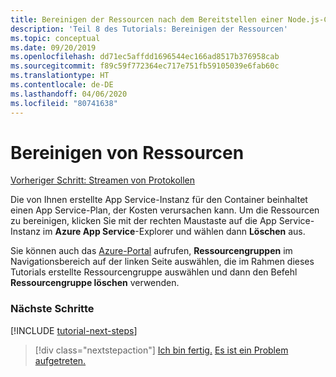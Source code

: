 ```yaml
---
title: Bereinigen der Ressourcen nach dem Bereitstellen einer Node.js-Container-App in Visual Studio Code
description: 'Teil 8 des Tutorials: Bereinigen der Ressourcen'
ms.topic: conceptual
ms.date: 09/20/2019
ms.openlocfilehash: dd71ec5affdd1696544ec166ad8517b376958cab
ms.sourcegitcommit: f89c59f772364ec717e751fb59105039e6fab60c
ms.translationtype: HT
ms.contentlocale: de-DE
ms.lasthandoff: 04/06/2020
ms.locfileid: "80741638"
---
```

# <a name="clean-up-resources"></a>Bereinigen von Ressourcen

[Vorheriger Schritt: Streamen von Protokollen](tutorial-vscode-docker-node-07.md)

Die von Ihnen erstellte App Service-Instanz für den Container beinhaltet einen App Service-Plan, der Kosten verursachen kann. Um die Ressourcen zu bereinigen, klicken Sie mit der rechten Maustaste auf die App Service-Instanz im **Azure App Service**-Explorer und wählen dann **Löschen** aus.

Sie können auch das [Azure-Portal](https://portal.azure.com) aufrufen, **Ressourcengruppen** im Navigationsbereich auf der linken Seite auswählen, die im Rahmen dieses Tutorials erstellte Ressourcengruppe auswählen und dann den Befehl **Ressourcengruppe löschen** verwenden.

### <a name="next-steps"></a>Nächste Schritte

[!INCLUDE [tutorial-next-steps](includes/tutorial-next-steps.md)]

> [!div class="nextstepaction"]
> [Ich bin fertig.](node-howto-deploy-containers.md) [Es ist ein Problem aufgetreten.](https://www.research.net/r/PWZWZ52?tutorial=node-deployment-docker-extension&step=clean-up-resources)
